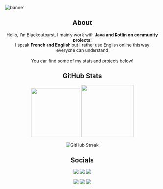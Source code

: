 ![banner](https://user-images.githubusercontent.com/30992311/160970089-b0e61743-79e3-4938-8e07-847857cf95e7.png)


<div align="center">
  
  <h2>About</h2>
  <p>
    Hello, I'm Blackoutburst, I mainly work with <b>Java and Kotlin on community projects</b>!<br>
    I speak <b>French and English</b> but I rather use English online this way everyone can understand<br>
    <br>
    You can find some of my stats and projects below!
  </p>
  
  <h2>GitHub Stats</h2>
  
  <img height="160em" src="https://github-readme-stats.vercel.app/api?username=Blackoutburst&show_icons=true&include_all_commits=true&hide=commits&count_private=true&hide_border=true&title_color=8a6dc5&text_color=70458f&icon_color=7a51b5&bg_color=00000000" />
  <img height="170em" src="https://github-readme-stats.vercel.app/api/top-langs/?username=Blackoutburst&layout=compact&hide_border=true&title_color=8a6dc5&text_color=70458f&icon_color=7a51b5&bg_color=00000000&langs_count=6" />

[![GitHub Streak](http://github-readme-streak-stats.herokuapp.com?user=Blackoutburst&theme=github-dark&hide_border=true&date_format=M%20j%5B%2C%20Y%5D&background=00000000&dates=70458F&sideNums=8A6DC5&currStreakLabel=70458F&sideLabels=70458F&ring=8A6DC5&fire=70458F&currStreakNum=70458F&stroke=00000000)](https://git.io/streak-stats)

  <h2>Socials</h2>
  
  [<img src="https://img.shields.io/badge/Blackoutburst%237021-7289da?style=for-the-badge&logo=discord&logoColor=white">](#)
  [<img src="https://img.shields.io/badge/Patreon-orange?style=for-the-badge&logo=patreon&logoColor=white">](https://www.patreon.com/Blackoutburst)
  [<img src="https://img.shields.io/badge/Website-blueviolet?style=for-the-badge">](https://www.blackoutburst.com/)

  [<img src="https://img.shields.io/badge/osu!-cc5288?style=for-the-badge&logo=osu&logoColor=white">](https://osu.ppy.sh/users/5928457)
  [<img src="https://img.shields.io/badge/Steam-1b2838?style=for-the-badge&logo=steam">](https://steamcommunity.com/id/blackoutburst/)
  [<img src="https://img.shields.io/badge/Youtube-ff0000?style=for-the-badge&logo=youtube">](https://www.youtube.com/channel/UCOmdNokN6UVeNhDfB61B_0A)
</div>
